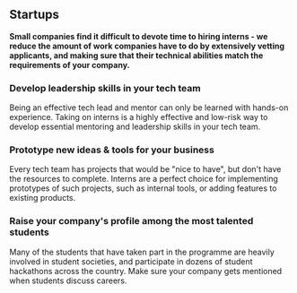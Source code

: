 ## Startups

**Small companies find it difficult to devote time to hiring interns - we reduce the amount of work companies have to do by extensively vetting applicants, and making sure that their technical abilities match the requirements of your company.**

### Develop leadership skills in your tech team

Being an effective tech lead and mentor can only be learned with hands-on experience. Taking on interns is a highly effective and low-risk way to develop essential mentoring and leadership skills in your tech team.

### Prototype new ideas & tools for your business

Every tech team has projects that would be "nice to have", but don't have the resources to complete. Interns are a perfect choice for implementing prototypes of such projects, such as internal tools, or adding features to existing products.

### Raise your company's profile among the most talented students

Many of the students that have taken part in the programme are heavily involved in student societies, and participate in dozens of student hackathons across the country. Make sure your company gets mentioned when students discuss careers.
